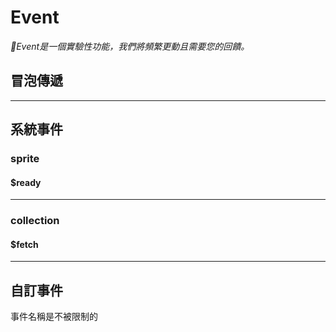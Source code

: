 # Event

*🔬Event是一個實驗性功能，我們將頻繁更動且需要您的回饋。*

## 冒泡傳遞

---

## 系統事件

### sprite

#### $ready

---

### collection

#### $fetch

---

## 自訂事件

事件名稱是不被限制的

```js

```
